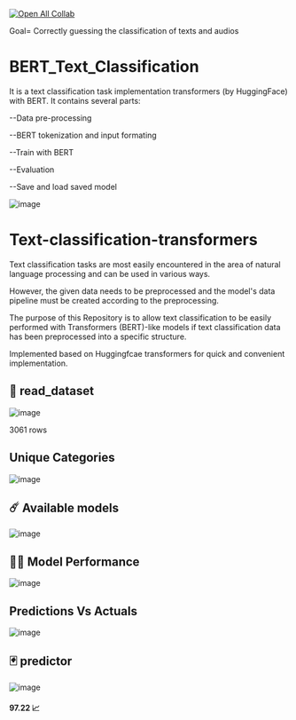 

[![Open All Collab](https://colab.research.google.com/assets/colab-badge.svg)](https://colab.research.google.com/drive/1QIlNsVXXwpMp8u-BAYEW3BdUEzLbcoge#scrollTo=gZpF9_gP43PS)

Goal= Correctly guessing the classification of texts and audios


# BERT_Text_Classification

It is a text classification task implementation transformers (by HuggingFace) with BERT. It contains several parts:

--Data pre-processing

--BERT tokenization and input formating

--Train with BERT

--Evaluation

--Save and load saved model

![image](https://user-images.githubusercontent.com/75432070/116165676-070e8800-a705-11eb-8d51-4c5b0f6529ae.png)

# Text-classification-transformers

Text classification tasks are most easily encountered in the area of natural language processing and can be used in various ways.

However, the given data needs to be preprocessed and the model's data pipeline must be created according to the preprocessing.

The purpose of this Repository is to allow text classification to be easily performed with Transformers (BERT)-like models if text classification data has been preprocessed into a specific structure.

Implemented based on Huggingfcae transformers for quick and convenient implementation.


## 📝 read_dataset

![image](https://user-images.githubusercontent.com/75432070/116162577-c27fee00-a6fe-11eb-8d7a-794bafd05e29.png)

3061 rows

## Unique Categories

![image](https://user-images.githubusercontent.com/75432070/116162741-138fe200-a6ff-11eb-8e6a-4ace3b632146.png)

## ☄️ Available models

![image](https://user-images.githubusercontent.com/75432070/116162874-52259c80-a6ff-11eb-9a94-4fd392991ceb.png)

## 🏴‍☠️ Model Performance

![image](https://user-images.githubusercontent.com/75432070/116163079-bcd6d800-a6ff-11eb-8ba8-a7af66cfebb1.png)


## Predictions Vs Actuals

![image](https://user-images.githubusercontent.com/75432070/116162959-7d0ff080-a6ff-11eb-9ee4-433344f62ccc.png)

## 🃏 predictor

![image](https://user-images.githubusercontent.com/75432070/116163105-cd874e00-a6ff-11eb-8328-ef899be3175c.png)
#### 97.22 📈 









